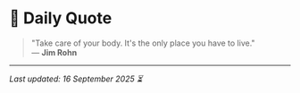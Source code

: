 # 📜 Daily Quote

> "Take care of your body. It's the only place you have to live."  
> — **Jim Rohn**

---

_Last updated: 16 September 2025 ⏳_
